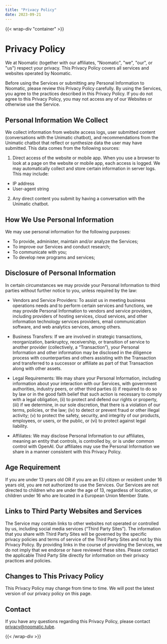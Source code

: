 ```yaml
---
title: "Privacy Policy"
date: 2023-09-21
---
```


{{< wrap-div "container" >}}

# Privacy Policy

We at Noomatic (together with our affiliates, "Noomatic", "we", "our", or "us")
respect your privacy.  This Privacy Policy covers all services and websites
operated by Noomatic.

Before using the Services or submitting any Personal Information to Noomatic,
please review this Privacy Policy carefully.  By using the Services, you agree
to the practices described in this Privacy Policy. If you do not agree to this
Privacy Policy, you may not access any of our Websites or otherwise use the
Service.

## Personal Information We Collect

We collect information from website access logs, user submitted content
(conversations with the Unimatic chatbot), and recommendations from the
Unimatic chatbot that reflect or synthesize data the user may have submitted.
This data comes from the following sources:

1. Direct access of the website or mobile app. When you use a browser to look
at a page on the website or mobile app, each access is logged.  We may
automatically collect and store certain information in server logs. This may
include:

- IP address
- User-agent string

2. Any direct content you submit by having a conversation with the Unimatic chatbot.

## How We Use Personal Information

We may use personal information for the following purposes:

* To provide, administer, maintain and/or analyze the Services;
* To improve our Services and conduct research;
* To communicate with you;
* To develop new programs and services;

## Disclosure of Personal Information

In certain circumstances we may provide your Personal Information to third
parties without further notice to you, unless required by the law:

* Vendors and Service Providers: To assist us in meeting business operations
needs and to perform certain services and functions, we may provide Personal
Information to vendors and service providers, including providers of hosting
services, cloud services, and other information technology services providers,
email communication software, and web analytics services, among others.

* Business Transfers: If we are involved in strategic transactions,
reorganization, bankruptcy, receivership, or transition of service to another
provider (collectively, a “Transaction”), your Personal Information and other
information may be disclosed in the diligence process with counterparties and
others assisting with the Transaction and transferred to a successor or
affiliate as part of that Transaction along with other assets.

* Legal Requirements: We may share your Personal Information, including
information about your interaction with our Services, with government
authorities, industry peers, or other third parties (i) if required to do so by
law or in the good faith belief that such action is necessary to comply with a
legal obligation, (ii) to protect and defend our rights or property, (iii) if
we determine, in our sole discretion, that there is a violation of our terms,
policies, or the law; (iv) to detect or prevent fraud or other illegal
activity; (v) to protect the safety, security, and integrity of our products,
employees, or users, or the public, or (vi) to protect against legal liability.

* Affiliates: We may disclose Personal Information to our affiliates, meaning
an entity that controls, is controlled by, or is under common control with
OpenAI. Our affiliates may use the Personal Information we share in a manner
consistent with this Privacy Policy.

## Age Requirement

If you are under 13 years old OR if you are an EU citizen or resident under 16
years old, you are not authorized to use the Services. Our Services are not
directed to children who are under the age of 13, regardless of location, or
children under 16 who are located in a European Union Member State. 

## Links to Third Party Websites and Services

The Service may contain links to other websites not operated or controlled by
us, including social media services (“Third Party Sites”). The information that
you share with Third Party Sites will be governed by the specific privacy
policies and terms of service of the Third Party Sites and not by this Privacy
Policy. By providing links in the course of providing the Services, we do not
imply that we endorse or have reviewed these sites. Please contact the
applicable Third Party Site directly for information on their privacy practices
and policies.

## Changes to This Privacy Policy

This Privacy Policy may change from time to time. We will post the latest
version of our privacy policy on this page.

## Contact

If you have any questions regarding this Privacy Policy, please contact [privacy@noomatic.tube](mailto:privacy@noomatic.tube).

{{< /wrap-div >}}
